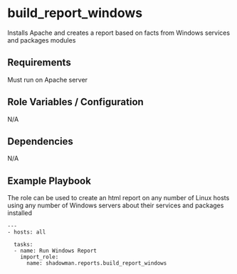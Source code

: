 build_report_windows
========

Installs Apache and creates a report based on facts from Windows services and packages modules

Requirements
------------

Must run on Apache server

Role Variables / Configuration
--------------

N/A

Dependencies
------------

N/A

Example Playbook
----------------

The role can be used to create an html report on any number of Linux hosts using any number of Windows servers about their services and packages installed


```
---
- hosts: all

  tasks:
  - name: Run Windows Report
    import_role:
      name: shadowman.reports.build_report_windows
      
```
